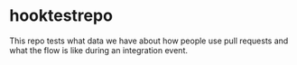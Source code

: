 # hooktestrepo

This repo tests what data we have about how people use pull requests and what the flow is like during an integration event.
